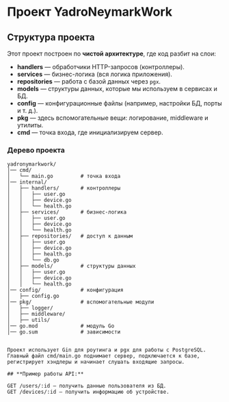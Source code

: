 # Проект YadroNeymarkWork

## Структура проекта
Этот проект построен по **чистой архитектуре**, где код разбит на слои:  
- **handlers** — обработчики HTTP-запросов (контроллеры).  
- **services** — бизнес-логика (вся логика приложения).  
- **repositories** — работа с базой данных через `pgx`.  
- **models** — структуры данных, которые мы используем в сервисах и БД.  
- **config** — конфигурационные файлы (например, настройки БД, порты и т. д.).  
- **pkg** — здесь вспомогательные вещи: логирование, middleware и утилиты.  
- **cmd** — точка входа, где инициализируем сервер.  

### **Дерево проекта**
```plaintext
yadronymarkwork/
│── cmd/                
│   └── main.go         # точка входа
│── internal/
│   ├── handlers/       # контроллеры
│   │   ├── user.go
│   │   ├── device.go
│   │   └── health.go
│   ├── services/       # бизнес-логика
│   │   ├── user.go
│   │   ├── device.go
│   │   └── health.go
│   ├── repositories/   # доступ к данным
│   │   ├── user.go
│   │   ├── device.go
│   │   ├── health.go
│   │   └── db.go
│   ├── models/         # структуры данных
│   │   ├── user.go
│   │   ├── device.go
│   │   └── health.go
│── config/             # конфигурация
│   ├── config.go
│── pkg/                # вспомогательные модули
│   ├── logger/
│   ├── middleware/
│   ├── utils/
│── go.mod              # модуль Go
│── go.sum              # зависимости


Проект использует Gin для роутинга и pgx для работы с PostgreSQL.
Главный файл cmd/main.go поднимает сервер, подключается к базе, регистрирует хэндлеры и начинает слушать входящие запросы.

## **Пример работы API:**

GET /users/:id — получить данные пользователя из БД.
GET /devices/:id — получить информацию об устройстве.